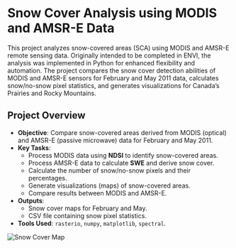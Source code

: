 # Snow Cover Analysis using MODIS and AMSR-E Data

This project analyzes snow-covered areas (SCA) using MODIS and AMSR-E remote sensing data. Originally intended to be completed in ENVI, the analysis was implemented in Python for enhanced flexibility and automation. The project compares the snow cover detection abilities of MODIS and AMSR-E sensors for February and May 2011 data, calculates snow/no-snow pixel statistics, and generates visualizations for Canada’s Prairies and Rocky Mountains.

## Project Overview
- **Objective**: Compare snow-covered areas derived from MODIS (optical) and AMSR-E (passive microwave) data for February and May 2011.
- **Key Tasks**:
  - Process MODIS data using **NDSI** to identify snow-covered areas.
  - Process AMSR-E data to calculate **SWE** and derive snow cover.
  - Calculate the number of snow/no-snow pixels and their percentages.
  - Generate visualizations (maps) of snow-covered areas.
  - Compare results between MODIS and AMSR-E.
- **Outputs**:
  - Snow cover maps for February and May.
  - CSV file containing snow pixel statistics.
- **Tools Used**: `rasterio`, `numpy`, `matplotlib`, `spectral`.

![Snow Cover Map](snow_map.png)
